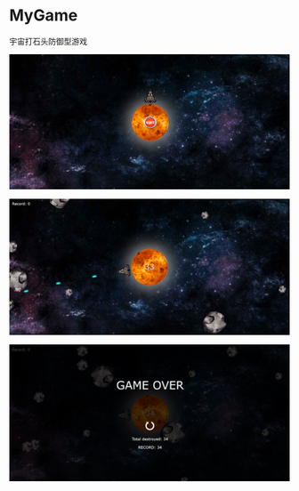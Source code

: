 # MyGame
宇宙打石头防御型游戏

![avatar](https://github.com/qukichin/MyGame/blob/master/img/start.png)

![avatar](https://github.com/qukichin/MyGame/blob/master/img/run.png)

![avatar](https://github.com/qukichin/MyGame/blob/master/img/stop.png)
